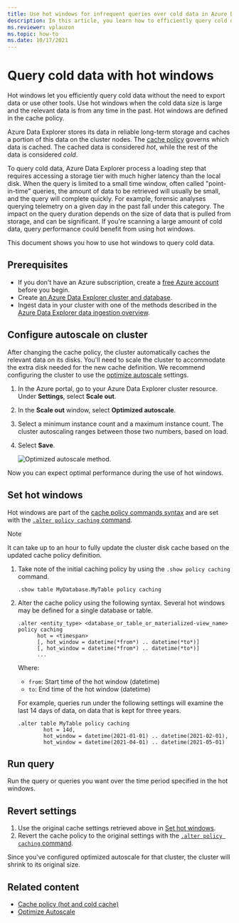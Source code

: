 ```yaml
---
title: Use hot windows for infrequent queries over cold data in Azure Data Explorer
description: In this article, you learn how to efficiently query cold data in Azure Data Explorer.
ms.reviewer: vplauzon
ms.topic: how-to
ms.date: 10/17/2021
---
```

# Query cold data with hot windows

Hot windows let you efficiently query cold data without the need to export data or use other tools. Use hot windows when the cold data size is large and the relevant data is from any time in the past. Hot windows are defined in the cache policy.

Azure Data Explorer stores its data in reliable long-term storage and caches a portion of this data on the cluster nodes. The [cache policy](/kusto/management/cache-policy?view=azure-data-explorer&preserve-view=true) governs which data is cached. The cached data is considered *hot*, while the rest of the data is considered *cold*.  

To query cold data, Azure Data Explorer process a loading step that requires accessing a storage tier with much higher latency than the local disk. When the query is limited to a small time window, often called "point-in-time" queries, the amount of data to be retrieved will usually be small, and the query will complete quickly. For example,  forensic analyses querying telemetry on a given day in the past fall under this category. The impact on the query duration depends on the size of data that is pulled from storage, and can be significant. If you're scanning a large amount of cold data, query performance could benefit from using hot windows.



This document shows you how to use hot windows to query cold data.

## Prerequisites

* If you don't have an Azure subscription, create a [free Azure account](https://azure.microsoft.com/free/) before you begin.
* Create [an Azure Data Explorer cluster and database](create-cluster-and-database.md).
* Ingest data in your cluster with one of the methods described in the [Azure Data Explorer data ingestion overview](ingest-data-overview.md).

## Configure autoscale on cluster

After changing the cache policy, the cluster automatically caches the relevant data on its disks. You'll need to scale the cluster to accommodate the extra disk needed for the new cache definition. We recommend configuring the cluster to use the [optimize autoscale](manage-cluster-horizontal-scaling.md) settings.

1. In the Azure portal, go to your Azure Data Explorer cluster resource. Under **Settings**, select **Scale out**. 

1. In the **Scale out** window, select **Optimized autoscale**.

1. Select a minimum instance count and a maximum instance count. The cluster autoscaling ranges between those two numbers, based on load.

1. Select **Save**.

   ![Optimized autoscale method.](media/manage-cluster-horizontal-scaling/optimized-autoscale-method.png)

Now you can expect optimal performance during the use of hot windows.

## Set hot windows

Hot windows are part of the [cache policy commands syntax](/kusto/management/show-table-cache-policy-command?view=azure-data-explorer&preserve-view=true) and are set with the [`.alter policy caching` command](/kusto/management/cache-policy?view=azure-data-explorer&preserve-view=true).

> [!NOTE]
> It can take up to an hour to fully update the cluster disk cache based on the updated cache policy definition.

1. Take note of the initial caching policy by using the `.show policy caching` command.

    ```kusto
    .show table MyDatabase.MyTable policy caching 
    ```

1. Alter the cache policy using the following syntax.  Several hot windows may be defined for a single database or table.

    ```kusto
    .alter <entity_type> <database_or_table_or_materialized-view_name> policy caching 
          hot = <timespan> 
          [, hot_window = datetime(*from*) .. datetime(*to*)] 
          [, hot_window = datetime(*from*) .. datetime(*to*)] 
          ...
    ```
    
    Where:
    * `from`:  Start time of the hot window (datetime)
    * `to`:  End time of the hot window (datetime)
    
    For example, queries run under the following settings will examine the last 14 days of data, on data that is kept for three years.
    
    ```kusto
    .alter table MyTable policy caching 
            hot = 14d,
            hot_window = datetime(2021-01-01) .. datetime(2021-02-01),
            hot_window = datetime(2021-04-01) .. datetime(2021-05-01)
    ```

## Run query

Run the query or queries you want over the time period specified in the hot windows.

## Revert settings

1. Use the original cache settings retrieved above in [Set hot windows](#set-hot-windows).
1. Revert the cache policy to the original settings with the [`.alter policy caching` command](/kusto/management/show-table-cache-policy-command?view=azure-data-explorer&preserve-view=true).

Since you've configured optimized autoscale for that cluster, the cluster will shrink to its original size.

## Related content

* [Cache policy (hot and cold cache)](/kusto/management/cache-policy?view=azure-data-explorer&preserve-view=true)
* [Optimize Autoscale](manage-cluster-horizontal-scaling.md)

